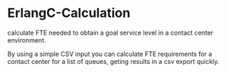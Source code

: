 # ErlangC-Calculation
calculate FTE needed to obtain a goal service level in a contact center environment. 

By using a simple CSV input you can calculate FTE requirements for a contact center for a list of queues, geting results in a csv export quickly. 
